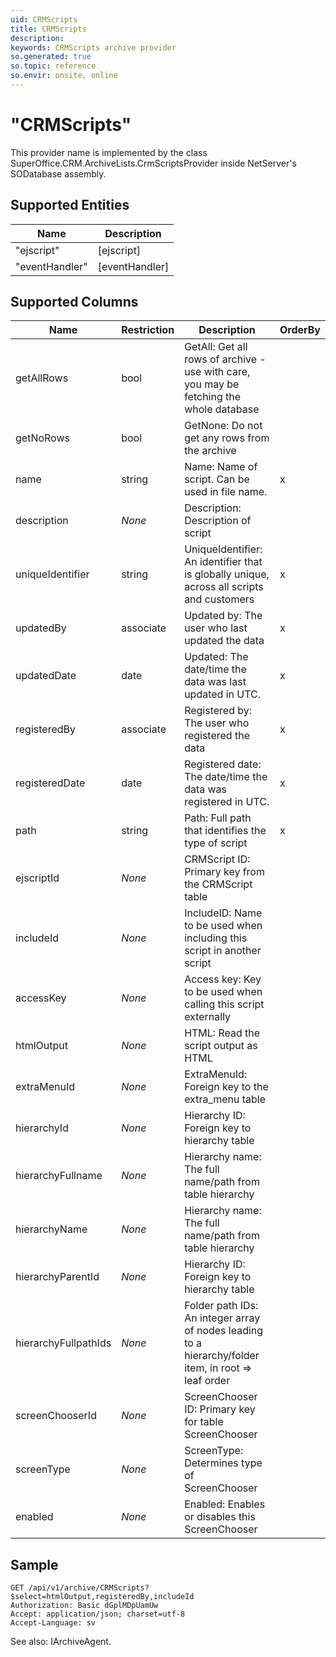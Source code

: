```yaml
---
uid: CRMScripts
title: CRMScripts
description: 
keywords: CRMScripts archive provider
so.generated: true
so.topic: reference
so.envir: onsite, online
---
```


# "CRMScripts"

This provider name is implemented by the class <see cref="T:SuperOffice.CRM.ArchiveLists.CrmScriptsProvider">SuperOffice.CRM.ArchiveLists.CrmScriptsProvider</see> inside NetServer's SODatabase assembly.

## Supported Entities
| Name | Description |
| ---- | ----- |
|"ejscript"|[ejscript]|
|"eventHandler"|[eventHandler]|

## Supported Columns
| Name | Restriction | Description | OrderBy
| ---- | ----- | ------- | ------ |
|getAllRows|bool|GetAll: Get all rows of archive - use with care, you may be fetching the whole database|  |
|getNoRows|bool|GetNone: Do not get any rows from the archive|  |
|name|string|Name: Name of script. Can be used in file name.| x |
|description| *None* |Description: Description of script|  |
|uniqueIdentifier|string|UniqueIdentifier: An identifier that is globally unique, across all scripts and customers| x |
|updatedBy|associate|Updated by: The user who last updated the data| x |
|updatedDate|date|Updated: The date/time the data was last updated in UTC.| x |
|registeredBy|associate|Registered by: The user who registered the data| x |
|registeredDate|date|Registered date: The date/time the data was registered in UTC.| x |
|path|string|Path: Full path that identifies the type of script| x |
|ejscriptId| *None* |CRMScript ID: Primary key from the CRMScript table|  |
|includeId| *None* |IncludeID: Name to be used when including this script in another script|  |
|accessKey| *None* |Access key: Key to be used when calling this script externally|  |
|htmlOutput| *None* |HTML: Read the script output as HTML|  |
|extraMenuId| *None* |ExtraMenuId: Foreign key to the extra\_menu table|  |
|hierarchyId| *None* |Hierarchy ID: Foreign key to hierarchy table|  |
|hierarchyFullname| *None* |Hierarchy name: The full name/path from table hierarchy|  |
|hierarchyName| *None* |Hierarchy name: The full name/path from table hierarchy|  |
|hierarchyParentId| *None* |Hierarchy ID: Foreign key to hierarchy table|  |
|hierarchyFullpathIds| *None* |Folder path IDs: An integer array of nodes leading to a hierarchy/folder item, in root => leaf order|  |
|screenChooserId| *None* |ScreenChooser ID: Primary key for table ScreenChooser|  |
|screenType| *None* |ScreenType: Determines type of ScreenChooser|  |
|enabled| *None* |Enabled: Enables or disables this ScreenChooser|  |

## Sample

```http!
GET /api/v1/archive/CRMScripts?$select=htmlOutput,registeredBy,includeId
Authorization: Basic dGplMDpUamUw
Accept: application/json; charset=utf-8
Accept-Language: sv

```

See also: <see cref="T:SuperOffice.CRM.Services.IArchiveAgent">IArchiveAgent</see>.</p>

